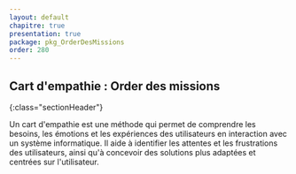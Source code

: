 ```yaml
---
layout: default
chapitre: true
presentation: true
package: pkg_OrderDesMissions
order: 280
---
```


## Cart d'empathie : Order des missions
{:class="sectionHeader"}

<!-- note -->

Un cart d'empathie est une méthode qui permet de comprendre les besoins, les émotions et les expériences des utilisateurs en interaction avec un système informatique.
Il aide à identifier les attentes et les frustrations des utilisateurs, ainsi qu'à concevoir des solutions plus adaptées et centrées sur l'utilisateur.

<!-- new slide -->

